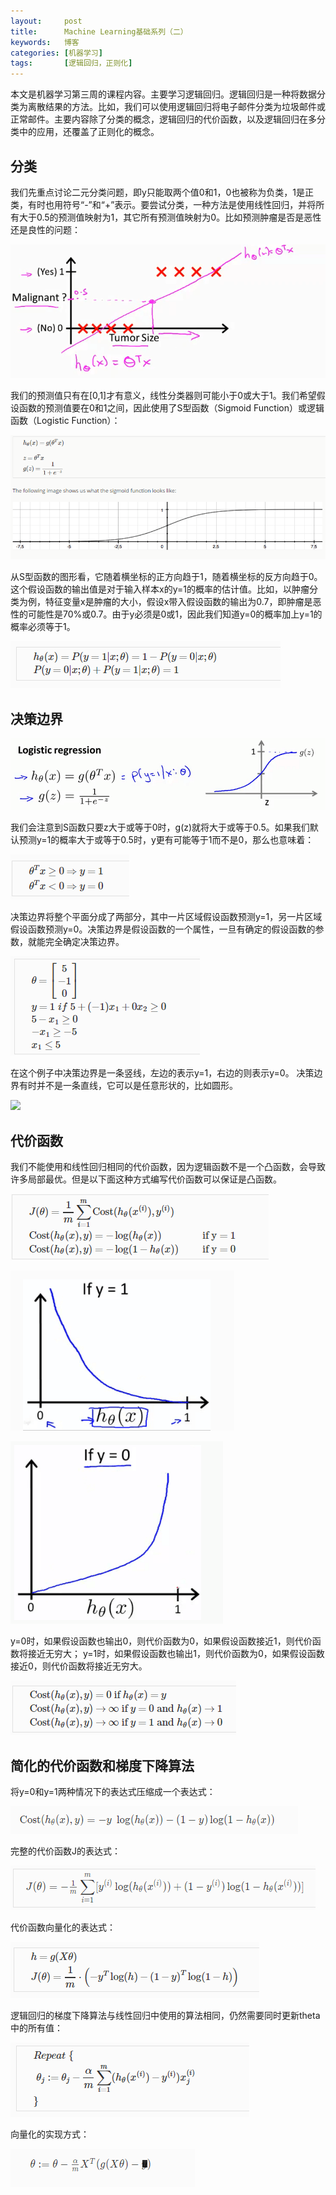 ```yaml
---
layout:     post
title:      Machine Learning基础系列（二）
keywords:   博客
categories: [机器学习]
tags:	    [逻辑回归，正则化]
---
```


本文是机器学习第三周的课程内容。主要学习逻辑回归。逻辑回归是一种将数据分类为离散结果的方法。比如，我们可以使用逻辑回归将电子邮件分类为垃圾邮件或正常邮件。主要内容除了分类的概念，逻辑回归的代价函数，以及逻辑回归在多分类中的应用，还覆盖了正则化的概念。


## 分类      

我们先重点讨论二元分类问题，即y只能取两个值0和1，0也被称为负类，1是正类，有时也用符号“-”和“+”表示。要尝试分类，一种方法是使用线性回归，并将所有大于0.5的预测值映射为1，其它所有预测值映射为0。比如预测肿瘤是否是恶性还是良性的问题：   

  ![](/images/images_2018/6-4_0.png)       

我们的预测值只有在[0,1]才有意义，线性分类器则可能小于0或大于1。我们希望假设函数的预测值要在0和1之间，因此使用了S型函数（Sigmoid Function）或逻辑函数（Logistic Function）：    

 ![](/images/images_2018/6-4_1.png)      

从S型函数的图形看，它随着横坐标的正方向趋于1，随着横坐标的反方向趋于0。这个假设函数的输出值是对于输入样本x的y=1的概率的估计值。比如，以肿瘤分类为例，特征变量x是肿瘤的大小，假设x带入假设函数的输出为0.7，即肿瘤是恶性的可能性是70%或0.7。由于y必须是0或1，因此我们知道y=0的概率加上y=1的概率必须等于1。     

 ![](/images/images_2018/6-4_2.png)      


## 决策边界   

 ![](/images/images_2018/6-4_3.png)    

我们会注意到S函数只要z大于或等于0时，g(z)就将大于或等于0.5。如果我们默认预测y=1的概率大于或等于0.5时，y更有可能等于1而不是0，那么也意味着：   

 ![](/images/images_2018/6-4_4.png)    

决策边界将整个平面分成了两部分，其中一片区域假设函数预测y=1，另一片区域假设函数预测y=0。决策边界是假设函数的一个属性，一旦有确定的假设函数的参数，就能完全确定决策边界。    

  ![](/images/images_2018/6-4_5.png)   

在这个例子中决策边界是一条竖线，左边的表示y=1，右边的则表示y=0。 决策边界有时并不是一条直线，它可以是任意形状的，比如圆形。

   ![](/images/images_2018/6-4_6.png)    

## 代价函数    
 
我们不能使用和线性回归相同的代价函数，因为逻辑函数不是一个凸函数，会导致许多局部最优。但是以下面这种方式编写代价函数可以保证是凸函数。        

  ![](/images/images_2018/6-4_7.png)        

  ![](/images/images_2018/6-4_8.png)     

  ![](/images/images_2018/6-4_9.png)     

y=0时，如果假设函数也输出0，则代价函数为0，如果假设函数接近1，则代价函数将接近无穷大；
y=1时，如果假设函数也输出1，则代价函数为0，如果假设函数接近0，则代价函数将接近无穷大。   

  ![](/images/images_2018/6-4_10.png)


## 简化的代价函数和梯度下降算法   

将y=0和y=1两种情况下的表达式压缩成一个表达式：   
 
  ![](/images/images_2018/6-4_11.png)        

完整的代价函数J的表达式：   

  ![](/images/images_2018/6-4_12.png)     

代价函数向量化的表达式：    
 
   ![](/images/images_2018/6-4_13.png)     

逻辑回归的梯度下降算法与线性回归中使用的算法相同，仍然需要同时更新theta中的所有值：   
 
   ![](/images/images_2018/6-4_14.png)        

向量化的实现方式：    

   ![](/images/images_2018/6-4_15.png)  

   




  
  
